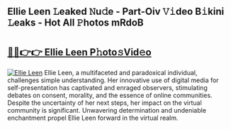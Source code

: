 ## Ellie Leen 𝙻eaked 𝙽u𝚍e - Part-Oiv 𝚅𝚒deo B𝚒kini 𝙻eaks - Hot All 𝙿hotos mRdoB

# <h2><a href="http://ld7plwo.urlbe.top/?page=Ellie+Leen">🔗🔗👉👉 Ellie Leen P𝚑oto𝚜Vid𝚎o</a></h2>

[![Ellie Leen](https://i.imgur.com/eBuTRDB.gif)](http://ld7plwo.urlbe.top/?page=Ellie+Leen)
Ellie Leen, a multifaceted and paradoxical individual, challenges simple understanding. Her innovative use of digital media for self-presentation has captivated and enraged observers, stimulating debates on consent, morality, and the essence of online communities. Despite the uncertainty of her next steps, her impact on the virtual community is significant. Unwavering determination and undeniable enchantment propel Ellie Leen forward in the virtual realm.
